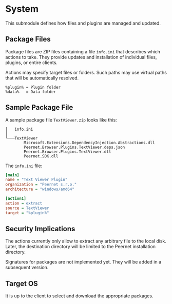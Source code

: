 # System

This submodule defines how files and plugins are managed and updated.

## Package Files

Package files are ZIP files containing a file `info.ini` that describes which actions to take. They provide updates and installation of individual files, plugins, or entire clients.

Actions may specify target files or folders. Such paths may use virtual paths that will be automatically resolved.

```
%plugin% = Plugin folder
%data%   = Data folder
```

## Sample Package File

A sample package file `TextViewer.zip` looks like this:

```
│   info.ini
│
└───TextViewer
        Microsoft.Extensions.DependencyInjection.Abstractions.dll
        Peernet.Browser.Plugins.TextViewer.deps.json
        Peernet.Browser.Plugins.TextViewer.dll
        Peernet.SDK.dll
```

The `info.ini` file:

```ini
[main]
name = "Text Viewer Plugin"
organization = "Peernet s.r.o."
architecture = "windows/amd64"

[action1]
action = extract
source = TextViewer
target = "%plugin%"
```

## Security Implications

The actions currently only allow to extract any arbitrary file to the local disk. Later, the destination directory will be limited to the Peernet installation directory.

Signatures for packages are not implemented yet. They will be added in a subsequent version.

## Target OS

It is up to the client to select and download the appropriate packages.
